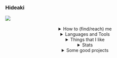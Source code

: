 ### Hideaki

![](https://komarev.com/ghpvc/?username=HideakiAtsuyo&color=blue)

<details style='text-align: center;' align='center'>
  <summary> How to (find/reach) me </summary>
  <p style="text-align: center;"align="center">============================================================</p>
  <p style="text-align: center;"align="center"><a href="https://discord.gg/HRNvGpj"><code><img alt="Hideaki's YouTube" height="20" src="https://discord.com/assets/07dca80a102d4149e9736d4b162cff6f.ico"></code></a> <a href="https://www.youtube.com/c/HideakiAtsuyo?sub_confirmation=1"><code><img alt="Hideaki's YouTube" height="20" src="https://s.ytimg.com/yts/img/favicon_144-vfliLAfaB.png"></code></a> <a href="https://www.instagram.com/hideakiatsuyo"><code><img alt="Hideaki's Instagram" height="20" src="https://www.instagram.com/static/images/ico/favicon-192.png/68d99ba29cc8.png"></code></a> <a href="https://cracked.to/HideakiAtsuyo"><code><img alt="Hideaki's C.TO" height="20" src="https://cracked.to/favicon.ico"></code></a></p>
  <p style="text-align: center;"align="center">============================================================</p>
</details>
<details style='text-align: center;' align='center'>
  <summary> Languages and Tools </summary>
  <p style="text-align: center;"align="center">=> <code><img height="20" src="https://raw.githubusercontent.com/github/explore/80688e429a7d4ef2fca1e82350fe8e3517d3494d/topics/javascript/javascript.png"></code> <code><img height="20" src="https://raw.githubusercontent.com/github/explore/80688e429a7d4ef2fca1e82350fe8e3517d3494d/topics/nodejs/nodejs.png"></code> <code><img height="20" src="https://raw.githubusercontent.com/github/explore/80688e429a7d4ef2fca1e82350fe8e3517d3494d/topics/csharp/csharp.png"></code></p>
  <p style="text-align: center;"align="center">A little bit: <code><img height="20" src="https://raw.githubusercontent.com/github/explore/80688e429a7d4ef2fca1e82350fe8e3517d3494d/topics/php/php.png"></code> <code><img height="20" src="https://raw.githubusercontent.com/github/explore/80688e429a7d4ef2fca1e82350fe8e3517d3494d/topics/html/html.png"></code> <code><img height="20" src="https://raw.githubusercontent.com/github/explore/80688e429a7d4ef2fca1e82350fe8e3517d3494d/topics/css/css.png"></code> <code><img height="20" src="https://raw.githubusercontent.com/github/explore/80688e429a7d4ef2fca1e82350fe8e3517d3494d/topics/ruby/ruby.png"></code> <code><img height="20" src="https://raw.githubusercontent.com/github/explore/80688e429a7d4ef2fca1e82350fe8e3517d3494d/topics/cpp/cpp.png"></code> <code><img height="20" src="https://raw.githubusercontent.com/github/explore/80688e429a7d4ef2fca1e82350fe8e3517d3494d/topics/python/python.png"></code></p>
  <p style="text-align: center;"align="center">Wanna learn: <code><img height="20" src="https://raw.githubusercontent.com/github/explore/80688e429a7d4ef2fca1e82350fe8e3517d3494d/topics/cpp/cpp.png"></code></p>
  <p style="text-align: center;"align="center">============================================================</p>
</details>
<details style='text-align: center;' align='center'>
  <summary> Things that I like </summary>
  <p style="text-align: center;"align="center"><strong>Development</strong></p>
  <p style="text-align: center;"align="center"><strong>Reverse Engineering</strong></p>
  <p style="text-align: center;"align="center"><strong>And some others private things</strong></p>
  <p style="text-align: center;"align="center">============================================================</p>
</details>
<details style='text-align: center;' align='center'>
  <summary> Stats </summary>
  <p style="text-align: center;"align="center"><a href="https://github.com/HideakiAtsuyo"><img align="center" src="https://github-readme-stats.vercel.app/api?username=HideakiAtsuyo&show_icons=true&include_all_commits=true&show_icons=true&title_color=fff&icon_color=79ff97&text_color=9f9f9f&bg_color=151515" alt="Hideaki's stats" /></a></p>
  <p style="text-align: center;"align="center"><a href="https://github.com/HideakiAtsuyo?tab=repositories"><img align="center" src="https://github-readme-stats.vercel.app/api/top-langs/?username=HideakiAtsuyo&layout=compact&show_icons=true&title_color=fff&icon_color=79ff97&text_color=9f9f9f&bg_color=151515" /></a></p>
  <p style="text-align: center;"align="center"><a href="https://github.com/ryo-ma/github-profile-trophy"><img align="center" src="https://github-profile-trophy.vercel.app/?username=HideakiAtsuyo&theme=gruvbox"></a></p>
  <h3 align="center">Visitors<br><img src="https://hgithub.glitch.me/count.svg" /></h3>
  <p style="text-align: center;"align="center">============================================================</p>
</details>
<details style='text-align: center;' align='center'>
  <summary> Some good projects </summary>
  <p style="text-align: center;"align="center">=> <a href="https://github.com/luccanunes/discord.cpp">Discord.cpp</a></p>
  <p style="text-align: center;"align="center">=> <a href="https://github.com/gammasoft71/xtd_console">xtd.console</a></p>
  <p style="text-align: center;"align="center">=> <a href="https://github.com/ikalnytskyi/termcolor">Termcolor</a></p>
  <p style="text-align: center;"align="center">============================================================</p>
</details>
